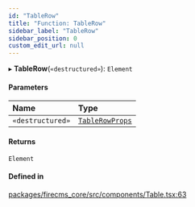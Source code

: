 ```yaml
---
id: "TableRow"
title: "Function: TableRow"
sidebar_label: "TableRow"
sidebar_position: 0
custom_edit_url: null
---
```


▸ **TableRow**(`«destructured»`): `Element`

#### Parameters

| Name | Type |
| :------ | :------ |
| `«destructured»` | [`TableRowProps`](../types/TableRowProps.md) |

#### Returns

`Element`

#### Defined in

[packages/firecms_core/src/components/Table.tsx:63](https://github.com/FireCMSco/firecms/blob/d45f3739/packages/firecms_core/src/components/Table.tsx#L63)
